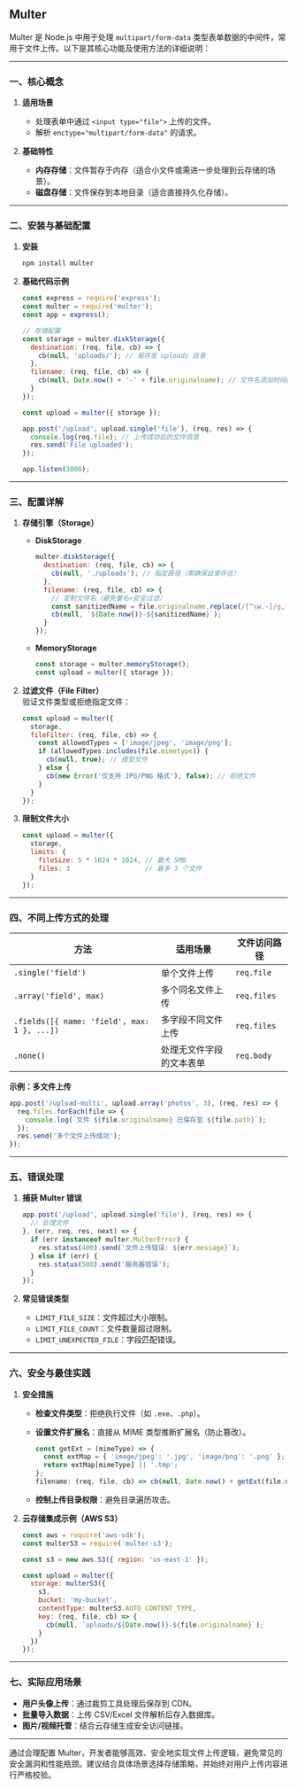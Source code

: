 ## Multer

Multer 是 Node.js 中用于处理 `multipart/form-data` 类型表单数据的中间件，常用于文件上传。以下是其核心功能及使用方法的详细说明：

---

### **一、核心概念**

1. **适用场景**
    - 处理表单中通过 `<input type="file">` 上传的文件。
    - 解析 `enctype="multipart/form-data"` 的请求。

2. **基础特性**
    - **内存存储**：文件暂存于内存（适合小文件或需进一步处理到云存储的场景）。
    - **磁盘存储**：文件保存到本地目录（适合直接持久化存储）。

---

### **二、安装与基础配置**

1. **安装**

   ```bash
   npm install multer
   ```

2. **基础代码示例**

   ```javascript
   const express = require('express');
   const multer = require('multer');
   const app = express();
   
   // 存储配置
   const storage = multer.diskStorage({
     destination: (req, file, cb) => {
       cb(null, 'uploads/'); // 保存至 uploads 目录
     },
     filename: (req, file, cb) => {
       cb(null, Date.now() + '-' + file.originalname); // 文件名添加时间戳防重复
     }
   });
   
   const upload = multer({ storage });
   
   app.post('/upload', upload.single('file'), (req, res) => {
     console.log(req.file); // 上传成功后的文件信息
     res.send('File uploaded');
   });
   
   app.listen(3000);
   ```

---

### **三、配置详解**

1. **存储引擎（Storage）**

    - **DiskStorage**

      ```javascript
      multer.diskStorage({
        destination: (req, file, cb) => {
          cb(null, './uploads'); // 指定路径（需确保目录存在）
        },
        filename: (req, file, cb) => {
          // 定制文件名（避免重名+安全过滤）
          const sanitizedName = file.originalname.replace(/[^\w.-]/g, '');
          cb(null, `${Date.now()}-${sanitizedName}`);
        }
      });
      ```

    - **MemoryStorage**

      ```javascript
      const storage = multer.memoryStorage();
      const upload = multer({ storage });
      ```

2. **过滤文件（File Filter）**  
   验证文件类型或拒绝指定文件：

   ```javascript
   const upload = multer({
     storage,
     fileFilter: (req, file, cb) => {
       const allowedTypes = ['image/jpeg', 'image/png'];
       if (allowedTypes.includes(file.mimetype)) {
         cb(null, true); // 接受文件
       } else {
         cb(new Error('仅支持 JPG/PNG 格式'), false); // 拒绝文件
       }
     }
   });
   ```

3. **限制文件大小**

   ```javascript
   const upload = multer({
     storage,
     limits: {
       fileSize: 5 * 1024 * 1024, // 最大 5MB
       files: 3                   // 最多 3 个文件
     }
   });
   ```

---

### **四、不同上传方式的处理**

| 方法                                        | 适用场景                 | 文件访问路径 |
| ------------------------------------------- | ------------------------ | ------------ |
| `.single('field')`                          | 单个文件上传             | `req.file`   |
| `.array('field', max)`                      | 多个同名文件上传         | `req.files`  |
| `.fields([{ name: 'field', max: 1 }, ...])` | 多字段不同文件上传       | `req.files`  |
| `.none()`                                   | 处理无文件字段的文本表单 | `req.body`   |

**示例：多文件上传**

```javascript
app.post('/upload-multi', upload.array('photos', 3), (req, res) => {
  req.files.forEach(file => {
    console.log(`文件 ${file.originalname} 已保存至 ${file.path}`);
  });
  res.send('多个文件上传成功');
});
```

---

### **五、错误处理**

1. **捕获 Multer 错误**

   ```javascript
   app.post('/upload', upload.single('file'), (req, res) => {
     // 处理文件
   }, (err, req, res, next) => {
     if (err instanceof multer.MulterError) {
       res.status(400).send(`文件上传错误: ${err.message}`);
     } else if (err) {
       res.status(500).send('服务器错误');
     }
   });
   ```

2. **常见错误类型**

    - `LIMIT_FILE_SIZE`：文件超过大小限制。
    - `LIMIT_FILE_COUNT`：文件数量超过限制。
    - `LIMIT_UNEXPECTED_FILE`：字段匹配错误。

---

### **六、安全与最佳实践**

1. **安全措施**

    - **检查文件类型**：拒绝执行文件（如 `.exe`、`.php`）。

    - **设置文件扩展名**：直接从 MIME 类型推断扩展名（防止篡改）。

      ```javascript
      const getExt = (mimeType) => {
        const extMap = { 'image/jpeg': '.jpg', 'image/png': '.png' };
        return extMap[mimeType] || '.tmp';
      };
      filename: (req, file, cb) => cb(null, Date.now() + getExt(file.mimetype));
      ```

    - **控制上传目录权限**：避免目录遍历攻击。

2. **云存储集成示例（AWS S3）**

   ```javascript
   const aws = require('aws-sdk');
   const multerS3 = require('multer-s3');
   
   const s3 = new aws.S3({ region: 'us-east-1' });
   
   const upload = multer({
     storage: multerS3({
       s3,
       bucket: 'my-bucket',
       contentType: multerS3.AUTO_CONTENT_TYPE,
       key: (req, file, cb) => {
         cb(null, `uploads/${Date.now()}-${file.originalname}`);
       }
     })
   });
   ```

---

### **七、实际应用场景**

- **用户头像上传**：通过裁剪工具处理后保存到 CDN。
- **批量导入数据**：上传 CSV/Excel 文件解析后存入数据库。
- **图片/视频托管**：结合云存储生成安全访问链接。

---

通过合理配置 Multer，开发者能够高效、安全地实现文件上传逻辑，避免常见的安全漏洞和性能瓶颈。建议结合具体场景选择存储策略，并始终对用户上传内容进行严格校验。

